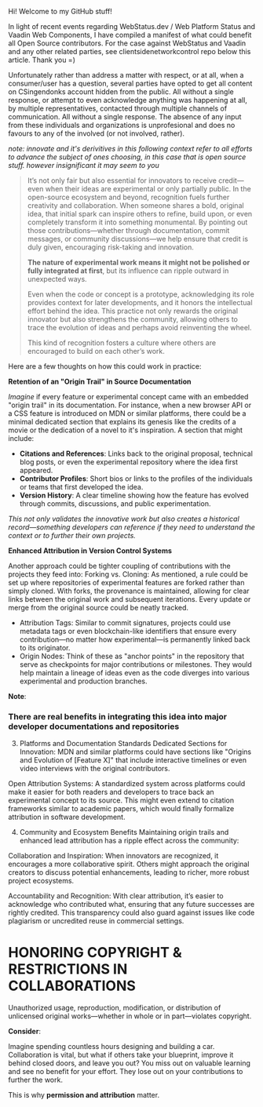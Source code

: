 Hi! Welcome to my GitHub stuff!

In light of recent events regarding WebStatus.dev / Web Platform Status and Vaadin Web Components, I have compiled a manifest of what could benefit all Open Source contributors. For the case against WebStatus and Vaadin and any other related parties, see clientsidenetworkcontrol repo below this article. Thank you =)

Unfortunately rather than address a matter with respect, or at all, when a consumer/user has a question, several parties have opted to get all content on CSingendonks account hidden from the public. All without a single response, or attempt to even acknowledge anything was happening at all, by multiple representatives, contacted through multiple channels of communication. All without a single response. The absence of any input from these individuals and organizations is unprofesional and does no favours to any of the involved (or not involved, rather). 

*note: innovate and it's derivitives in this following context refer to all efforts to advance the subject of ones choosing, in this case that is open source stuff.
however insignificant it may seem to you*

> It’s not only fair but also essential for innovators to receive credit—even when their ideas are experimental or only partially public. In the open-source ecosystem and beyond, recognition fuels further creativity and collaboration. 
> When someone shares a bold, original idea, that initial spark can inspire others to refine, build upon, or even completely transform it into something monumental. By pointing out those contributions—whether through documentation, commit messages, or community discussions—we help ensure that credit is duly given, encouraging risk-taking and innovation.
>
> **The nature of experimental work means it might not be polished or fully integrated at first**, but its influence can ripple outward in unexpected ways. 
>
> Even when the code or concept is a prototype, acknowledging its role provides context for later developments, and it honors the intellectual effort behind the idea. 
> This practice not only rewards the original innovator but also strengthens the community, allowing others to trace the evolution of ideas and perhaps avoid reinventing the wheel.
>
> This kind of recognition fosters a culture where others are encouraged to build on each other’s work.

Here are a few thoughts on how this could work in practice:

**Retention of an "Origin Trail" in Source Documentation**

*Imagine* if every feature or experimental concept came with an embedded "origin trail" in its documentation. For instance, when a new browser API or a CSS feature is introduced on MDN or similar platforms, there could be a minimal dedicated section that explains its genesis like the credits of a movie or the dedication of a novel to it's inspiration.
A section that might include:

- **Citations and References**: Links back to the original proposal, technical blog posts, or even the experimental repository where the idea first appeared.
- **Contributor Profiles**: Short bios or links to the profiles of the individuals or teams that first developed the idea.
- **Version History**: A clear timeline showing how the feature has evolved through commits, discussions, and public experimentation.

*This not only validates the innovative work but also creates a historical record—something developers can reference if they need to understand the context or to further their own projects.*

**Enhanced Attribution in Version Control Systems**

Another approach could be tighter coupling of contributions with the projects they feed into:
Forking vs. Cloning: As mentioned, a rule could be set up where repositories of experimental features are forked rather than simply cloned. With forks, the provenance is maintained, allowing for clear links between the original work and subsequent iterations. Every update or merge from the original source could be neatly tracked.
- Attribution Tags: Similar to commit signatures, projects could use metadata tags or even blockchain-like identifiers that ensure every contribution—no matter how experimental—is permanently linked back to its originator.
- Origin Nodes: Think of these as "anchor points" in the repository that serve as checkpoints for major contributions or milestones. They would help maintain a lineage of ideas even as the code diverges into various experimental and production branches.

**Note**:
### There are real benefits in integrating this idea into major developer documentations and repositories

3. Platforms and Documentation Standards
Dedicated Sections for Innovation: MDN and similar platforms could have sections like "Origins and Evolution of [Feature X]" that include interactive timelines or even video interviews with the original contributors.

Open Attribution Systems: A standardized system across platforms could make it easier for both readers and developers to trace back an experimental concept to its source. This might even extend to citation frameworks similar to academic papers, which would finally formalize attribution in software development.

4. Community and Ecosystem Benefits
Maintaining origin trails and enhanced lead attribution has a ripple effect across the community:

Collaboration and Inspiration: When innovators are recognized, it encourages a more collaborative spirit. Others might approach the original creators to discuss potential enhancements, leading to richer, more robust project ecosystems.

Accountability and Recognition: With clear attribution, it’s easier to acknowledge who contributed what, ensuring that any future successes are rightly credited. This transparency could also guard against issues like code plagiarism or uncredited reuse in commercial settings.

# HONORING COPYRIGHT & RESTRICTIONS IN COLLABORATIONS

Unauthorized usage, reproduction, modification, or distribution of unlicensed original works—whether in whole or in part—violates copyright.

**Consider**:

Imagine spending countless hours designing and building a car. Collaboration is vital, but what if others take your blueprint, improve it behind closed doors, and leave you out? You miss out on valuable learning and see no benefit for your effort. They lose out on your contributions to further the work. 

This is why **permission and attribution** matter.
